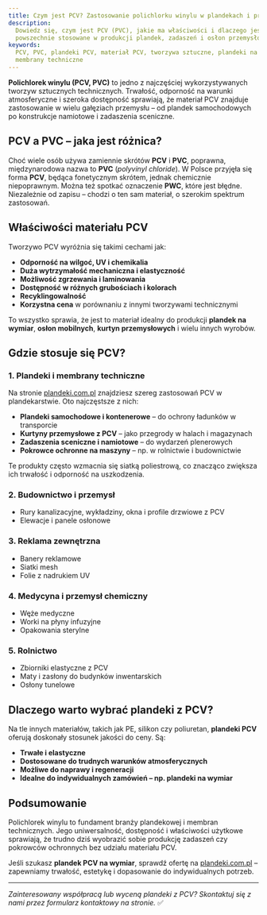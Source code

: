 ```yaml
---
title: Czym jest PCV? Zastosowanie polichlorku winylu w plandekach i przemyśle
description:
  Dowiedz się, czym jest PCV (PVC), jakie ma właściwości i dlaczego jest tak
  powszechnie stosowane w produkcji plandek, zadaszeń i osłon przemysłowych.
keywords:
  PCV, PVC, plandeki PCV, materiał PCV, tworzywa sztuczne, plandeki na wymiar,
  membrany techniczne
---
```


**Polichlorek winylu (PCV, PVC)** to jedno z najczęściej wykorzystywanych
tworzyw sztucznych technicznych. Trwałość, odporność na warunki atmosferyczne i
szeroka dostępność sprawiają, że materiał PCV znajduje zastosowanie w wielu
gałęziach przemysłu – od plandek samochodowych po konstrukcje namiotowe i
zadaszenia sceniczne.

## PCV a PVC – jaka jest różnica?

Choć wiele osób używa zamiennie skrótów **PCV** i **PVC**, poprawna,
międzynarodowa nazwa to **PVC** (_polyvinyl chloride_). W Polsce przyjęła się
forma **PCV**, będąca fonetycznym skrótem, jednak chemicznie niepoprawnym. Można
też spotkać oznaczenie **PWC**, które jest błędne. Niezależnie od zapisu –
chodzi o ten sam materiał, o szerokim spektrum zastosowań.

## Właściwości materiału PCV

Tworzywo PCV wyróżnia się takimi cechami jak:

- **Odporność na wilgoć, UV i chemikalia**
- **Duża wytrzymałość mechaniczna i elastyczność**
- **Możliwość zgrzewania i laminowania**
- **Dostępność w różnych grubościach i kolorach**
- **Recyklingowalność**
- **Korzystna cena** w porównaniu z innymi tworzywami technicznymi

To wszystko sprawia, że jest to materiał idealny do produkcji **plandek na
wymiar**, **osłon mobilnych**, **kurtyn przemysłowych** i wielu innych wyrobów.

## Gdzie stosuje się PCV?

### 1. **Plandeki i membrany techniczne**

Na stronie [plandeki.com.pl](https://plandeki.com.pl/oferta) znajdziesz szereg
zastosowań PCV w plandekarstwie. Oto najczęstsze z nich:

- **Plandeki samochodowe i kontenerowe** – do ochrony ładunków w transporcie
- **Kurtyny przemysłowe z PCV** – jako przegrody w halach i magazynach
- **Zadaszenia sceniczne i namiotowe** – do wydarzeń plenerowych
- **Pokrowce ochronne na maszyny** – np. w rolnictwie i budownictwie

Te produkty często wzmacnia się siatką poliestrową, co znacząco zwiększa ich
trwałość i odporność na uszkodzenia.

### 2. **Budownictwo i przemysł**

- Rury kanalizacyjne, wykładziny, okna i profile drzwiowe z PCV
- Elewacje i panele osłonowe

### 3. **Reklama zewnętrzna**

- Banery reklamowe
- Siatki mesh
- Folie z nadrukiem UV

### 4. **Medycyna i przemysł chemiczny**

- Węże medyczne
- Worki na płyny infuzyjne
- Opakowania sterylne

### 5. **Rolnictwo**

- Zbiorniki elastyczne z PCV
- Maty i zasłony do budynków inwentarskich
- Osłony tunelowe

## Dlaczego warto wybrać plandeki z PCV?

Na tle innych materiałów, takich jak PE, silikon czy poliuretan, **plandeki
PCV** oferują doskonały stosunek jakości do ceny. Są:

- **Trwałe i elastyczne**
- **Dostosowane do trudnych warunków atmosferycznych**
- **Możliwe do naprawy i regeneracji**
- **Idealne do indywidualnych zamówień – np. plandeki na wymiar**

## Podsumowanie

Polichlorek winylu to fundament branży plandekowej i membran technicznych. Jego
uniwersalność, dostępność i właściwości użytkowe sprawiają, że trudno dziś
wyobrazić sobie produkcję zadaszeń czy pokrowców ochronnych bez udziału
materiału PCV.

Jeśli szukasz **plandek PCV na wymiar**, sprawdź ofertę na
[plandeki.com.pl](https://plandeki.com.pl/oferta) – zapewniamy trwałość,
estetykę i dopasowanie do indywidualnych potrzeb.

---

_Zainteresowany współpracą lub wyceną plandeki z PCV? Skontaktuj się z nami
przez formularz kontaktowy na stronie._ ✅
